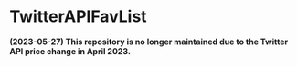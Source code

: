 # TwitterAPIFavList

**(2023-05-27) This repository is no longer maintained due to the Twitter API price change in April 2023.**
